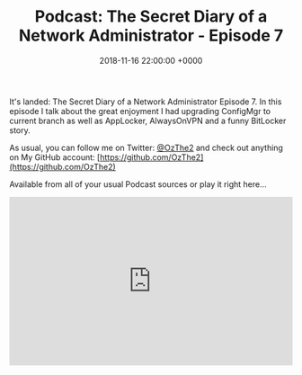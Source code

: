 ﻿---
layout: post
title:  "Podcast: The Secret Diary of a Network Administrator - Episode 7"
date:   2018-11-16 22:00:00 +0000
categories: Podcast
tags: [podcast,configmgr,powershell,applocker,aovpn,bitlocker]
---
It's landed: The Secret Diary of a Network Administrator Episode 7.
In this episode I talk about the great enjoyment I had upgrading ConfigMgr to current branch as well as AppLocker, AlwaysOnVPN and a funny BitLocker story.

As usual, you can follow me on Twitter: [@OzThe2](https://twitter.com/ozthe2) and check out anything on My GitHub account: [https://github.com/OzThe2](https://github.com/OzThe2)

Available from all of your usual Podcast sources or play it right here...

<iframe width="100%" height="300" scrolling="no" frameborder="no" allow="autoplay" src="https://w.soundcloud.com/player/?url=https%3A//api.soundcloud.com/tracks/545807598&color=%23b4b4b4&auto_play=false&hide_related=false&show_comments=true&show_user=true&show_reposts=false&show_teaser=true&visual=true"></iframe>